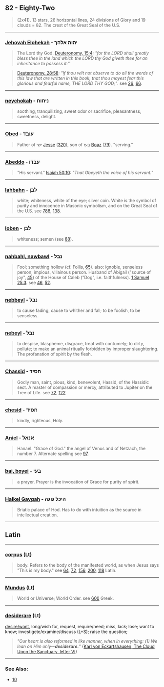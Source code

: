 ## 82 - Eighty-Two
> (2x41). 13 stars, 26 horizontal lines, 24 divisions of Glory and 19 clouds = 82. The crest of the Great Seal of the U.S.

---

### [Jehovah Elohekah](/keys/IHVH.ALHK) - יהוה אלהך
> The Lord thy God. [Deuteronomy. 15:4](http://biblehub.com/deuteronomy/15-4.htm): *"for the LORD shall greatly bless thee in the land which the LORD thy God giveth thee for an inheritance to possess it:"*

> [Deuteronomy. 28:58](http://biblehub.com/deuteronomy/28-58.htm): *"If thou wilt not observe to do all the words of this law that are written in this book, that thou mayest fear this glorious and fearful name, THE LORD THY GOD;"*. see [26](26), [66](66).

---

### [neychokah](/keys/NIChVCh) - ניחוח
> soothing, tranquilizing, sweet odor or sacrifice, pleasantness, sweetness, delight.

---

### [Obed](/keys/OVBD) - עובד
> Father of ישי [Jesse](/keys/IShI) ([320](320)), son of בעז [Boaz](/keys/BOZ) ([79](79)). "serving."

---

### [Abeddo](/keys/OBDV) - עבדו
> "His servant." [Isaiah 50:10](http://biblehub.com/isaiah/50-10.htm): *"That Obeyeth the voice of his servant."*

---

### [lahbahn](/keys/LBN) - לבן
> white; whiteness, white of the eye; silver coin. White is the symbol of purity and innocence in Masonic symbolism, and on the Great Seal of the U.S. see [788](788), [138](138).

---

### [loben](/keys/LBN) - לבן
> whiteness; semen (see [88](88)).

---

### [nahbahl, nawbawl](/keys/NBL) - נבל
> Fool; something hollow (cf. Follis, [65](65)). also: ignoble, senseless person; impious, villainous person. Husband of Abigail ("source of joy", [45](45)) of the House of Caleb ("Dog", i.e. faithfulness). [1 Samuel 25:3](http://biblehub.com/1_samuel/25-3.htm). see [46](46), [52](52).

---

### [nebbeyl](/keys/NBL) - נבל
> to cause fading, cause to whither and fall; to be foolish, to be senseless.

---

### [nebeyl](/keys/NBL) - נבל
> to despise, blaspheme, disgrace, treat with contumely; to dirty, pollute; to make an animal ritually forbidden by improper slaughtering. The profanation of spirit by the flesh.

---

### [Chassid](/keys/ChSID) - חסיד
> Godly man, saint, pious, kind, benevolent, Hassid, of the Hassidic sect. A master of compassion or mercy, attributed to Jupiter on the Tree of Life. see [72](72), [122](122)

---

### [chesid](/keys/ChSID) - חסיד
> kindly, righteous, Holy.

---

### [Aniel](/keys/ANAL) - אנאל
> Hanael. "Grace of God." the angel of Venus and of Netzach, the number 7. Alternate spelling see [97](97).

---

### [bai, boyei](/keys/BOI) - בעי
> a prayer. Prayer is the invocation of Grace for purity of spirit.

---

### [Haikel Gavgah](/keys/HIKL.GVGH) - היכל גוגה
> Briatic palace of Hod. Has to do with intuition as the source in intellectual creation.

---

## Latin

---

### [corpus](/latin?word=corpus) (Lt)
> body. Refers to the body of the manifested world, as when Jesus says "This is my body." see [64](64), [72](72), [156](156), [200](200), [118](118) Latin.

---

### [Mundus](/latin?word=mundus) (Lt)
> World or Universe; World Order. see [600](600) Greek.

---

### [desiderare](/latin?word=desiderare) (Lt)
[desire/want](http://archives.nd.edu/cgi-bin/wordz.pl?keyword=desiderare), long/wish for, request, require/need; miss, lack; lose; want to know; investigete/examine/discuss (L+S); raise the question;

> *"Our heart is also reformed in like manner, when in everything: (1) We lean on Him only--**desiderare.**"* {[Karl von Eckartshausen, The Cloud Upon the Sanctuary, letter VI](cloud-upon-sanctuary)}

---

### See Also:

- [10](10)